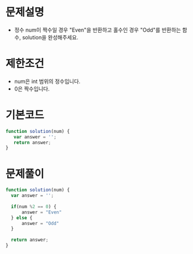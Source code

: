 # 문제설명
 + 정수 num이 짝수일 경우 "Even"을 반환하고 홀수인 경우 "Odd"를 반환하는 함수, solution을 완성해주세요.
  
# 제한조건
 + num은 int 범위의 정수입니다.
 + 0은 짝수입니다.
   
 # 기본코드
 ``` JavaScript
 function solution(num) {
    var answer = '';
    return answer;
}
```
 
 # 문제풀이
  ``` JavaScript
 function solution(num) {
    var answer = '';
    
    if(num %2 == 0) {
        answer = "Even"
    } else {
        answer = "Odd"
    }
    
    return answer;
}
```
